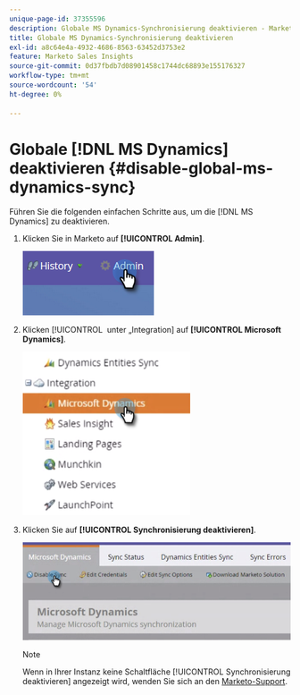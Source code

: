 ```yaml
---
unique-page-id: 37355596
description: Globale MS Dynamics-Synchronisierung deaktivieren - Marketo-Dokumente - Produktdokumentation
title: Globale MS Dynamics-Synchronisierung deaktivieren
exl-id: a8c64e4a-4932-4686-8563-63452d3753e2
feature: Marketo Sales Insights
source-git-commit: 0d37fbdb7d08901458c1744dc68893e155176327
workflow-type: tm+mt
source-wordcount: '54'
ht-degree: 0%

---
```


# Globale [!DNL MS Dynamics] deaktivieren {#disable-global-ms-dynamics-sync}

Führen Sie die folgenden einfachen Schritte aus, um die [!DNL MS Dynamics] zu deaktivieren.

1. Klicken Sie in Marketo auf **[!UICONTROL Admin]**.

   ![](assets/one.png)

1. Klicken [!UICONTROL &#x200B; unter „Integration] auf **[!UICONTROL Microsoft Dynamics]**.

   ![](assets/two.png)

1. Klicken Sie auf **[!UICONTROL Synchronisierung deaktivieren]**.

   ![](assets/three.png)

   >[!NOTE]
   >
   >Wenn in Ihrer Instanz keine Schaltfläche [!UICONTROL Synchronisierung deaktivieren] angezeigt wird, wenden Sie sich an den [Marketo-Support](https://nation.marketo.com/t5/Support/ct-p/Support).

